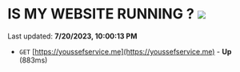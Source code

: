 # IS MY WEBSITE RUNNING ? [![](https://img.shields.io/static/v1?label=Sponsor&message=%E2%9D%A4&logo=GitHub&color=%23fe8e86)](https://github.com/sponsors/<username>)

Last updated: **7/20/2023, 10:00:13 PM**

- `GET` [https://youssefservice.me](https://youssefservice.me) - **Up** (883ms)
